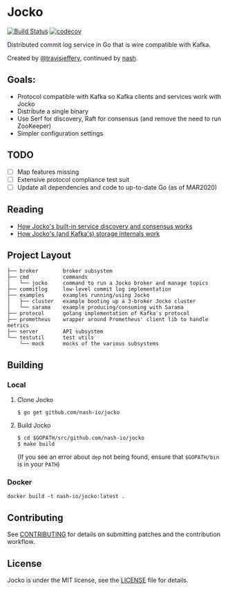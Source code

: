 # Jocko

[![Build Status](https://semaphoreci.com/api/v1/nash-io/jocko/branches/master/shields_badge.svg)](https://semaphoreci.com/nash-io/jocko) [![codecov](https://codecov.io/gh/nash-io/jocko/branch/master/graph/badge.svg)](https://codecov.io/gh/nash-io/jocko)

Distributed commit log service in Go that is wire compatible with Kafka.

Created by [@travisjeffery](https://github.com/travisjeffery), continued by [nash](https://nash.io).

## Goals:

- Protocol compatible with Kafka so Kafka clients and services work with Jocko
- Distribute a single binary
- Use Serf for discovery, Raft for consensus (and remove the need to run ZooKeeper)
- Simpler configuration settings

## TODO

- [ ] Map features missing
- [ ] Extensive protocol compliance test suit
- [ ] Update all dependencies and code to up-to-date Go (as of MAR2020)

## Reading

- [How Jocko's built-in service discovery and consensus works](https://medium.com/the-hoard/building-a-kafka-that-doesnt-depend-on-zookeeper-2c4701b6e961#.uamxtq1yz)
- [How Jocko's (and Kafka's) storage internals work](https://medium.com/the-hoard/how-kafkas-storage-internals-work-3a29b02e026#.qfbssm978)

## Project Layout

```
├── broker        broker subsystem
├── cmd           commands
│   └── jocko     command to run a Jocko broker and manage topics
├── commitlog     low-level commit log implementation
├── examples      examples running/using Jocko
│   ├── cluster   example booting up a 3-broker Jocko cluster
│   └── sarama    example producing/consuming with Sarama
├── protocol      golang implementation of Kafka's protocol
├── prometheus    wrapper around Prometheus' client lib to handle metrics
├── server        API subsystem
└── testutil      test utils
    └── mock      mocks of the various subsystems
```

## Building

### Local

1. Clone Jocko

    ```
    $ go get github.com/nash-io/jocko
    ```

1. Build Jocko

    ```
    $ cd $GOPATH/src/github.com/nash-io/jocko
    $ make build
    ```

    (If you see an error about `dep` not being found, ensure that
    `$GOPATH/bin` is in your `PATH`)

### Docker

`docker build -t nash-io/jocko:latest .`

## Contributing

See [CONTRIBUTING](CONTRIBUTING.md) for details on submitting patches and the contribution workflow.

## License

Jocko is under the MIT license, see the [LICENSE](LICENSE) file for details.

